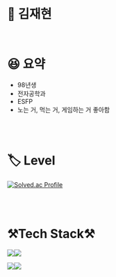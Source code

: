 
<br/>

# 🐝 김재현
<br/>

# 😆 요약

-  98년생
-  전자공학과
-  ESFP
-  노는 거, 먹는 거, 게임하는 거 좋아함
  
<br/>
<br/>


# :label: Level

[![Solved.ac Profile](http://mazassumnida.wtf/api/v2/generate_badge?boj=niggaud)](https://solved.ac/niggaud/)

<br/>
<br/>

# ⚒️Tech Stack⚒️

<img src="https://img.shields.io/badge/Java-007396?style=for-the-badge&logo=Java&logoColor=white"><img src="https://img.shields.io/badge/i'm-starter-green"/>

<img src="https://img.shields.io/badge/Python-3776AB?style=for-the-badge&logo=Python&logoColor=white"><img src="https://img.shields.io/badge/i'm-starter-green"/>

<br/>
<br/>

